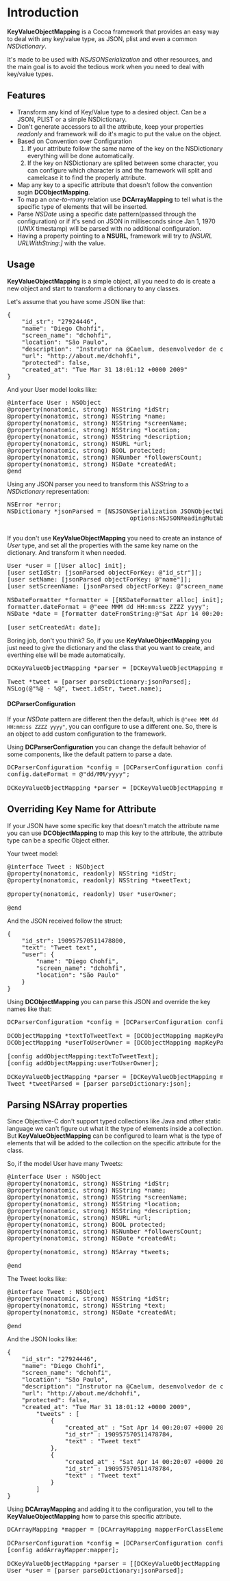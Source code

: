 Introduction
=========================

**KeyValueObjectMapping** is a Cocoa framework that provides an easy way to deal with any key/value type, as JSON, plist and even a common *NSDictionary*.

It's made to be used with *NSJSONSerialization* and other resources, and the main goal is to avoid the tedious work when you need to deal with key/value types.

Features
-------------------------

* Transform any kind of Key/Value type to a desired object. Can be a JSON, PLIST or a simple NSDictionary.
* Don't generate accessors to all the attribute, keep your properties *readonly* and framework will do it's magic to put the value on the object.
* Based on Convention over Configuration
    1. If your attribute follow the same name of the key on the NSDictionary everything will be done automatically.
    1. If the key on NSDictionary are splited between some character, you can configure which character is and the framework will split and camelcase it to find the properly attribute.
* Map any key to a specific attribute that doesn't follow the convention sugin **DCObjectMapping**.
* To map an *one-to-many* relation use **DCArrayMapping** to tell what is the specific type of elements that will be inserted.
* Parse *NSDate* using a specific date pattern(passed through the configuration) or if it's send on JSON in milliseconds since Jan 1, 1970 (*UNIX* timestamp) will be parsed with no additional configuration.
* Having a property pointing to a **NSURL**, framework will try to *[NSURL URLWithString:]* with the value.

Usage
-------------------------

**KeyValueObjectMapping** is a simple object, all you need to do is create a new object and start to transform a dictionary to any classes.

Let's assume that you have some JSON like that:
<pre>
{
	"id_str": "27924446",
	"name": "Diego Chohfi",
	"screen_name": "dchohfi",
	"location": "São Paulo",
	"description": "Instrutor na @Caelum, desenvolvedor de coração, apaixonado por música e cerveja, sempre cerveja.",
	"url": "http://about.me/dchohfi",
	"protected": false,
	"created_at": "Tue Mar 31 18:01:12 +0000 2009"
}
</pre>

And your User model looks like:
<pre>
@interface User : NSObject
@property(nonatomic, strong) NSString *idStr;
@property(nonatomic, strong) NSString *name;
@property(nonatomic, strong) NSString *screenName;
@property(nonatomic, strong) NSString *location;
@property(nonatomic, strong) NSString *description;
@property(nonatomic, strong) NSURL *url;
@property(nonatomic, strong) BOOL protected;
@property(nonatomic, strong) NSNumber *followersCount;
@property(nonatomic, strong) NSDate *createdAt;
@end
</pre>

Using any JSON parser you need to transform this *NSString* to a *NSDictionary* representation:
<pre>
NSError *error;
NSDictionary *jsonParsed = [NSJSONSerialization JSONObjectWithData:jsonData
	                              options:NSJSONReadingMutableContainers 
																error:&error];
</pre>

If you don't use **KeyValueObjectMapping** you need to create an instance of *User* type, and set all the properties with the same key name on the dictionary. And transform it when needed.

<pre>
User *user = [[User alloc] init];
[user setIdStr: [jsonParsed objectForKey: @"id_str"]];
[user setName: [jsonParsed objectForKey: @"name"]];
[user setScreenName: [jsonParsed objectForKey: @"screen_name"]];

NSDateFormatter *formatter = [[NSDateFormatter alloc] init];
formatter.dateFormat = @"eee MMM dd HH:mm:ss ZZZZ yyyy";
NSDate *date = [formatter dateFromString:@"Sat Apr 14 00:20:07 +0000 2012"];

[user setCreatedAt: date];
</pre>

Boring job, don't you think? So, if you use **KeyValueObjectMapping** you just need to give the dictionary and the class that you want to create, and everthing else will be made automatically. 

<pre>
DCKeyValueObjectMapping *parser = [DCKeyValueObjectMapping mapperForClass: [Tweet class]];

Tweet *tweet = [parser parseDictionary:jsonParsed];
NSLog(@"%@ - %@", tweet.idStr, tweet.name);
</pre>

#### DCParserConfiguration

If your *NSDate* pattern are different then the default, which is `@"eee MMM dd HH:mm:ss ZZZZ yyyy"`, you can configure to use a different one. So, there is an object to add custom configuration to the framework.

Using **DCParserConfiguration** you can change the default behavior of some components, like the default pattern to parse a date.

<pre>
DCParserConfiguration *config = [DCParserConfiguration configuration];
config.dateFormat = @"dd/MM/yyyy";

DCKeyValueObjectMapping *parser = [DCKeyValueObjectMapping mapperForClass: [Tweet class] andConfiguration: config];
</pre>

Overriding Key Name for Attribute
-------------------------

If your JSON have some specific key that doesn't match the attribute name you can use **DCObjectMapping** to map this key to the attribute, the attribute type can be a specific Object either.

Your tweet model:
<pre>
@interface Tweet : NSObject
@property(nonatomic, readonly) NSString *idStr;
@property(nonatomic, readonly) NSString *tweetText;

@property(nonatomic, readonly) User *userOwner;

@end
</pre>

And the JSON received follow the struct:
<pre>
{
    "id_str": 190957570511478800,
    "text": "Tweet text",
    "user": {
        "name": "Diego Chohfi",
        "screen_name": "dchohfi",
        "location": "São Paulo"
    }
}
</pre>

Using **DCObjectMapping** you can parse this JSON and override the key names like that:

<pre>
DCParserConfiguration *config = [DCParserConfiguration configuration];

DCObjectMapping *textToTweetText = [DCObjectMapping mapKeyPath:@"text" toAttribute:@"tweetText" onClass:[Tweet class]];
DCObjectMapping *userToUserOwner = [DCObjectMapping mapKeyPath:@"user" toAttribute:@"userOwner" onClass:[Tweet class]];

[config addObjectMapping:textToTweetText];
[config addObjectMapping:userToUserOwner];

DCKeyValueObjectMapping *parser = [DCKeyValueObjectMapping mapperForClass: [Tweet class]  andConfiguration:config];
Tweet *tweetParsed = [parser parseDictionary:json];
</pre>

Parsing NSArray properties
-------------------------

Since Objective-C don't support typed collections like Java and other static language we can't figure out what it the type of elements inside a collection. 
But **KeyValueObjectMapping** can be configured to learn what is the type of elements that will be added to the collection on the specific attribute for the class.

So, if the model User have many Tweets:
<pre>
@interface User : NSObject
@property(nonatomic, strong) NSString *idStr;
@property(nonatomic, strong) NSString *name;
@property(nonatomic, strong) NSString *screenName;
@property(nonatomic, strong) NSString *location;
@property(nonatomic, strong) NSString *description;
@property(nonatomic, strong) NSURL *url;
@property(nonatomic, strong) BOOL protected;
@property(nonatomic, strong) NSNumber *followersCount;
@property(nonatomic, strong) NSDate *createdAt;

@property(nonatomic, strong) NSArray *tweets;

@end
</pre>

The Tweet looks like:
<pre>
@interface Tweet : NSObject
@property(nonatomic, strong) NSString *idStr;
@property(nonatomic, strong) NSString *text;
@property(nonatomic, strong) NSDate *createdAt;

@end
</pre>

And the JSON looks like:
<pre>
{
    "id_str": "27924446",
    "name": "Diego Chohfi",
    "screen_name": "dchohfi",
    "location": "São Paulo",
    "description": "Instrutor na @Caelum, desenvolvedor de coração, apaixonado por música e cerveja, sempre cerveja.",
    "url": "http://about.me/dchohfi",
    "protected": false,
    "created_at": "Tue Mar 31 18:01:12 +0000 2009",
		"tweets" : [
			{
				"created_at" : "Sat Apr 14 00:20:07 +0000 2012",
				"id_str" : 190957570511478784,
				"text" : "Tweet text"
			},
			{
				"created_at" : "Sat Apr 14 00:20:07 +0000 2012",
				"id_str" : 190957570511478784,
				"text" : "Tweet text"
			}
		]
}
</pre>

Using **DCArrayMapping** and adding it to the configuration, you tell to the **KeyValueObjectMapping** how to parse this specific attribute.

<pre>
DCArrayMapping *mapper = [DCArrayMapping mapperForClassElements: :[Tweet class] forAttribute:@"tweets"] onClass:[User class]];
											
DCParserConfiguration *config = [DCParserConfiguration configuration];
[config addArrayMapper:mapper];

DCKeyValueObjectMapping *parser = [[DCKeyValueObjectMapping mapperForClass:[User class]  andConfiguration:configuration];
User *user = [parser parseDictionary:jsonParsed];
</pre>